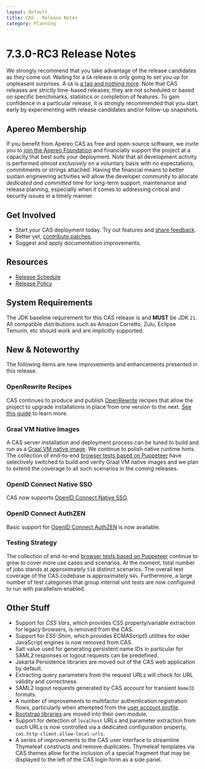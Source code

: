 ```yaml
---
layout: default
title: CAS - Release Notes
category: Planning
---
```


# 7.3.0-RC3 Release Notes

We strongly recommend that you take advantage of the release candidates as they come out. Waiting for a `GA` release is only going to set
you up for unpleasant surprises. A `GA` is [a tag and nothing more](https://apereo.github.io/2017/03/08/the-myth-of-ga-rel/). Note
that CAS releases are *strictly* time-based releases; they are not scheduled or based on specific benchmarks,
statistics or completion of features. To gain confidence in a particular
release, it is strongly recommended that you start early by experimenting with release candidates and/or follow-up snapshots.

## Apereo Membership

If you benefit from Apereo CAS as free and open-source software, we invite you
to [join the Apereo Foundation](https://www.apereo.org/content/apereo-membership)
and financially support the project at a capacity that best suits your deployment. Note that all development activity is performed
*almost exclusively* on a voluntary basis with no expectations, commitments or strings attached. Having the financial means to better
sustain engineering activities will allow the developer community to allocate *dedicated and committed* time for long-term support,
maintenance and release planning, especially when it comes to addressing critical and security issues in a timely manner.

## Get Involved

- Start your CAS deployment today. Try out features and [share feedback](/cas/Mailing-Lists.html).
- Better yet, [contribute patches](/cas/developer/Contributor-Guidelines.html).
- Suggest and apply documentation improvements.

## Resources

- [Release Schedule](https://github.com/apereo/cas/milestones)
- [Release Policy](/cas/developer/Release-Policy.html)

## System Requirements

The JDK baseline requirement for this CAS release is and **MUST** be JDK `21`. All compatible distributions
such as Amazon Corretto, Zulu, Eclipse Temurin, etc should work and are implicitly supported.

## New & Noteworthy

The following items are new improvements and enhancements presented in this release.

### OpenRewrite Recipes

CAS continues to produce and publish [OpenRewrite](https://docs.openrewrite.org/) recipes that allow the project to upgrade installations
in place from one version to the next. [See this guide](../installation/OpenRewrite-Upgrade-Recipes.html) to learn more.

### Graal VM Native Images

A CAS server installation and deployment process can be tuned to build and run
as a [Graal VM native image](../installation/GraalVM-NativeImage-Installation.html). We continue to polish native runtime hints.
The collection of end-to-end [browser tests based on Puppeteer](../../developer/Test-Process.html) have selectively switched
to build and verify Graal VM native images and we plan to extend the coverage to all such scenarios in the coming releases.
 
### OpenID Connect Native SSO

CAS now supports [OpenID Connect Native SSO](../authentication/OIDC-Authentication-NativeSSO-MobileApps.html).

### OpenID Connect AuthZEN

Basic support for [OpenID Connect AuthZEN](../authorization/Heimdall-Authorization-Overview.html) is now available.

### Testing Strategy

The collection of end-to-end [browser tests based on Puppeteer](../../developer/Test-Process.html) continue to grow to cover more use cases
and scenarios. At the moment, total number of jobs stands at approximately `518` distinct scenarios. The overall
test coverage of the CAS codebase is approximately `94%`. Furthermore, a large number of test categories that group internal unit tests
are now configured to run with parallelism enabled.

## Other Stuff
  
- Support for *CSS Vars*, which provides CSS property/variable extraction for legacy browsers, is removed from the CAS.
- Support for *ES5-Shim*, which provides ECMAScript5 utilities for older JavaScript engines is now removed from CAS.
- Salt value used for generating persistent name IDs in particular for SAML2 responses or logout requests can be predefined.
- Jakarta Persistence libraries are moved out of the CAS web application by default.
- Extracting query parameters from the request URLs will check for URL validity and correctness.
- SAML2 logout requests generated by CAS account for transient `NameID` formats.
- A number of improvements to multifactor authentication registration flows, particularly when attempted from the [user account profile](../registration/Account-Management-Overview.html).
- [Bootstrap libraries](../ux/User-Interface-Customization-ThemeCollections.html) are moved into their own module. 
- Support for detection of `localhost` URLs and parameter extraction from such URLs is now controlled via a dedicated configuration property, `cas.http-client.allow-local-urls`.
- A series of improvements to the CAS user interface to streamline Thymeleaf constructs and remove duplicates. Thymeleaf templates via CAS themes allow for the inclusion of a special fragment that may be displayed to the left of the CAS login form as a side panel.
